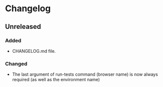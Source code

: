 # Changelog

## Unreleased

### Added
- CHANGELOG.md file.

### Changed
- The last argument of run-tests command (browser name) is now always required (as well as the environment name)
